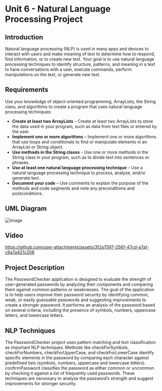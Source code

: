 # Unit 6 - Natural Language Processing Project

## Introduction

Natural language processing (NLP) is used in many apps and devices to interact with users and make meaning of text to determine how to respond, find information, or to create new text. Your goal is to use natural language processing techniques to identify structure, patterns, and meaning in a text to have conversations with a user, execute commands, perform manipulations on the text, or generate new text.

## Requirements

Use your knowledge of object-oriented programming, ArrayLists, the String class, and algorithms to create a program that uses natural language processing techniques:

- **Create at least two ArrayLists** – Create at least two ArrayLists to store the data used in your program, such as data from text files or entered by the user.
- **Implement one or more algorithms** – Implement one or more algorithms that use loops and conditionals to find or manipulate elements in an ArrayList or String object.
- **Use methods in the String classs** - Use one or more methods in the String class in your program, such as to divide text into sentences or phrases.
- **Use at least one natural language processing technique** – Use a natural language processing technique to process, analyze, and/or generate text.
- **Document your code** – Use comments to explain the purpose of the methods and code segments and note any preconditions and postconditions.

## UML Diagram

![Image](https://github.com/user-attachments/assets/3c85c6ac-0555-408f-aba8-f12df29a0222)

## Video

https://github.com/user-attachments/assets/3f2a7597-2561-47cd-a7af-c6a7a421c208

## Project Description

The PasswordChecker application is designed to evaluate the strength of user-generated passwords by analyzing their components and comparing them against common patterns or weaknesses. The goal of the application is to help users improve their password security by identifying common, weak, or easily guessable passwords and suggesting improvements to create a stronger password. It performs an analysis of the password based on several criteria, including the presence of symbols, numbers, uppercase letters, and lowercase letters.

## NLP Techniques

The PasswordChecker project uses pattern matching and text classification as important NLP techniques. Methods like checkForSymbols, checkForNumbers, checkForUpperCase, and checkForLowerCase identify specific elements in the password by comparing each character against predefined lists (symbols, numbers, uppercase and lowercase letters). confirmPassword classifies the password as either common or uncommon by checking it against a list of frequently used passwords. These techniques are necessary to analyze the password’s strength and suggest improvements for stronger security.
